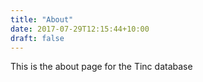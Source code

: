 ```yaml
---
title: "About"
date: 2017-07-29T12:15:44+10:00
draft: false
---
```


This is the about page for the Tinc database